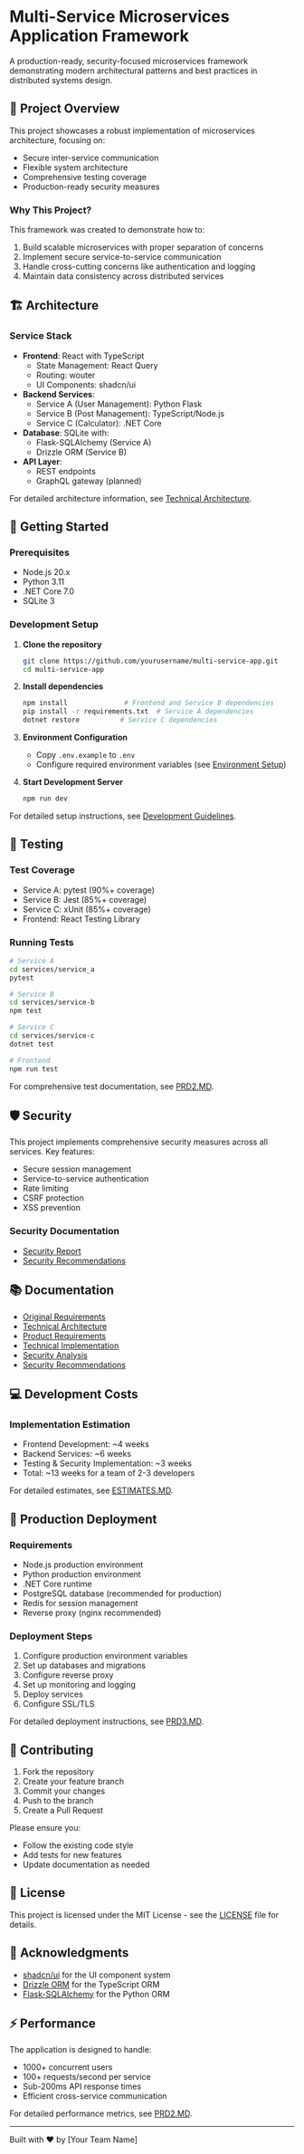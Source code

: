 # Multi-Service Microservices Application Framework

A production-ready, security-focused microservices framework demonstrating modern architectural patterns and best practices in distributed systems design.

## 🎯 Project Overview

This project showcases a robust implementation of microservices architecture, focusing on:
- Secure inter-service communication
- Flexible system architecture
- Comprehensive testing coverage
- Production-ready security measures

### Why This Project?

This framework was created to demonstrate how to:
1. Build scalable microservices with proper separation of concerns
2. Implement secure service-to-service communication
3. Handle cross-cutting concerns like authentication and logging
4. Maintain data consistency across distributed services

## 🏗 Architecture

### Service Stack
- **Frontend**: React with TypeScript
  - State Management: React Query
  - Routing: wouter
  - UI Components: shadcn/ui
- **Backend Services**:
  - Service A (User Management): Python Flask
  - Service B (Post Management): TypeScript/Node.js
  - Service C (Calculator): .NET Core
- **Database**: SQLite with:
  - Flask-SQLAlchemy (Service A)
  - Drizzle ORM (Service B)
- **API Layer**:
  - REST endpoints
  - GraphQL gateway (planned)

For detailed architecture information, see [Technical Architecture](./README2.MD).

## 🚀 Getting Started

### Prerequisites
- Node.js 20.x
- Python 3.11
- .NET Core 7.0
- SQLite 3

### Development Setup
1. **Clone the repository**
   ```bash
   git clone https://github.com/yourusername/multi-service-app.git
   cd multi-service-app
   ```

2. **Install dependencies**
   ```bash
   npm install              # Frontend and Service B dependencies
   pip install -r requirements.txt  # Service A dependencies
   dotnet restore          # Service C dependencies
   ```

3. **Environment Configuration**
   - Copy `.env.example` to `.env`
   - Configure required environment variables (see [Environment Setup](#environment-setup))

4. **Start Development Server**
   ```bash
   npm run dev
   ```

For detailed setup instructions, see [Development Guidelines](./PRD2.MD).

## 🧪 Testing

### Test Coverage
- Service A: pytest (90%+ coverage)
- Service B: Jest (85%+ coverage)
- Service C: xUnit (85%+ coverage)
- Frontend: React Testing Library

### Running Tests
```bash
# Service A
cd services/service_a
pytest

# Service B
cd services/service-b
npm test

# Service C
cd services/service-c
dotnet test

# Frontend
npm run test
```

For comprehensive test documentation, see [PRD2.MD](./PRD2.MD#testing-requirements).

## 🛡 Security

This project implements comprehensive security measures across all services. Key features:
- Secure session management
- Service-to-service authentication
- Rate limiting
- CSRF protection
- XSS prevention

### Security Documentation
- [Security Report](./SECURITYREPORT.MD)
- [Security Recommendations](./SECURITYRECOMMENDATIONS.MD)

## 📚 Documentation

- [Original Requirements](./ORIGINALREADME.md)
- [Technical Architecture](./README2.MD)
- [Product Requirements](./PRD2.MD)
- [Technical Implementation](./PRD3.MD)
- [Security Analysis](./SECURITYREPORT.MD)
- [Security Recommendations](./SECURITYRECOMMENDATIONS.MD)

## 💻 Development Costs

### Implementation Estimation
- Frontend Development: ~4 weeks
- Backend Services: ~6 weeks
- Testing & Security Implementation: ~3 weeks
- Total: ~13 weeks for a team of 2-3 developers

For detailed estimates, see [ESTIMATES.MD](./ESTIMATES.MD).

## 🌟 Production Deployment

### Requirements
- Node.js production environment
- Python production environment
- .NET Core runtime
- PostgreSQL database (recommended for production)
- Redis for session management
- Reverse proxy (nginx recommended)

### Deployment Steps
1. Configure production environment variables
2. Set up databases and migrations
3. Configure reverse proxy
4. Set up monitoring and logging
5. Deploy services
6. Configure SSL/TLS

For detailed deployment instructions, see [PRD3.MD](./PRD3.MD#deployment-configuration).

## 🤝 Contributing

1. Fork the repository
2. Create your feature branch
3. Commit your changes
4. Push to the branch
5. Create a Pull Request

Please ensure you:
- Follow the existing code style
- Add tests for new features
- Update documentation as needed

## 📄 License

This project is licensed under the MIT License - see the [LICENSE](LICENSE) file for details.

## 🙏 Acknowledgments

- [shadcn/ui](https://ui.shadcn.com/) for the UI component system
- [Drizzle ORM](https://orm.drizzle.team/) for the TypeScript ORM
- [Flask-SQLAlchemy](https://flask-sqlalchemy.palletsprojects.com/) for the Python ORM

## ⚡️ Performance

The application is designed to handle:
- 1000+ concurrent users
- 100+ requests/second per service
- Sub-200ms API response times
- Efficient cross-service communication

For detailed performance metrics, see [PRD2.MD](./PRD2.MD#performance-requirements).

---

Built with ❤️ by [Your Team Name]